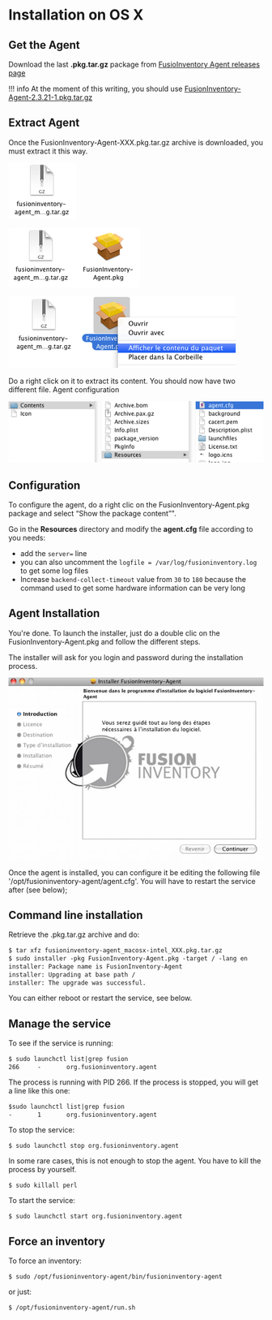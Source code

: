 # Installation on OS X

## Get the Agent

Download the last **.pkg.tar.gz** package from [FusioInventory Agent releases page](https://github.com/fusioninventory/fusioninventory-agent/releases)

!!! info
    At the moment of this writing, you should use <a href='https://github.com/fusioninventory/fusioninventory-agent/releases/download/2.3.21/FusionInventory-Agent-2.3.21-1.pkg.tar.gz'>FusionInventory-Agent-2.3.21-1.pkg.tar.gz</a>

## Extract Agent

Once the FusionInventory-Agent-XXX.pkg.tar.gz archive is downloaded, you must extract it this way.

![](../../assets/agent/installation/macosx/FusionInventoryAgent-1.png)

![](../../assets/agent/installation/macosx/FusionInventoryAgent-2.png)

![](../../assets/agent/installation/macosx/FusionInventoryAgent-3.png)

Do a right click on it to extract its content. You should now have two different file.
Agent configuration

![](../../assets/agent/installation/macosx/FusionInventoryAgent-4.png)

## Configuration

To configure the agent, do a right clic on the FusionInventory-Agent.pkg package and select “Show the package content”".

Go in the **Resources** directory and modify the **agent.cfg** file according to you needs:

* add the `server=` line
* you can also uncomment the `logfile = /var/log/fusioninventory.log` to get some log files
* Increase `backend-collect-timeout` value from `30` to `180` because the command used to get some hardware information can be very long

## Agent Installation

You're done. To launch the installer, just do a double clic on the FusionInventory-Agent.pkg and follow the different steps.

The installer will ask for you login and password during the installation process.

![](../../assets/agent/installation/macosx/FusionInventoryAgent-5.png)

Once the agent is installed, you can configure it be editing the following file '/opt/fusioninventory-agent/agent.cfg'.
You will have to restart the service after (see below);

## Command line installation

Retrieve the .pkg.tar.gz archive and do:

``` shell
$ tar xfz fusioninventory-agent_macosx-intel_XXX.pkg.tar.gz
$ sudo installer -pkg FusionInventory-Agent.pkg -target / -lang en
installer: Package name is FusionInventory-Agent
installer: Upgrading at base path /
installer: The upgrade was successful.
```

You can either reboot or restart the service, see below.

## Manage the service

To see if the service is running:

``` shell
$ sudo launchctl list|grep fusion
266     -       org.fusioninventory.agent
```

The process is running with PID 266. If the process is stopped, you will get a line like this
one:

``` shell
$sudo launchctl list|grep fusion
-       1       org.fusioninventory.agent
```

To stop the service:

``` shell
$ sudo launchctl stop org.fusioninventory.agent
```

In some rare cases, this is not enough to stop the agent. You have to kill the process by yourself.

``` shell
$ sudo killall perl
```

To start the service:

``` shell
$ sudo launchctl start org.fusioninventory.agent
```

## Force an inventory

To force an inventory:

``` shell
$ sudo /opt/fusioninventory-agent/bin/fusioninventory-agent
```

or just:

``` shell
$ /opt/fusioninventory-agent/run.sh
```
